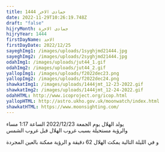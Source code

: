```yaml
---
title: جمادى الاخر 1444
date: 2022-11-29T10:26:19.748Z
draft: "false"
hijryMonth: جمادى الاخرة
hijryYear: 1444
firstDayName: الاحد
firstDayDate: 2022/12/25
sayeghImg1: /images/uploads/1syghjmd21444.jpg
sayeghImg2: /images/uploads/2syghjmd21444.jpg
odahImg1: /images/uploads/jut44_1.gif
odahImg2: /images/uploads/jut44_2.gif
yallopImg1: /images/uploads/f2022dec23.png
yallopImg2: /images/uploads/f2022dec24.png
shawkatImg1: /images/uploads/1444jmt_12-23-2022.gif
shawkatImg2: /images/uploads/1444jmt_12-24-2022.gif
odahHTML: http://www.icoproject.org/icop.html
yallopHTML: http://astro.ukho.gov.uk/moonwatch/index.html
shawkatHTML: https://www.moonsighting.com/
---
```

ي﻿ولد الهلال يوم الجمعة 2022/12/23 الساعة 1:17 مساء\
و﻿الرؤية مستحيلة بسبب غروب الهلال قبل غروب الشمس

و﻿ في الليلة التالية يمكث الهلال 62 دقيقة و﻿ الرؤية ممكنة بالعين المجردة